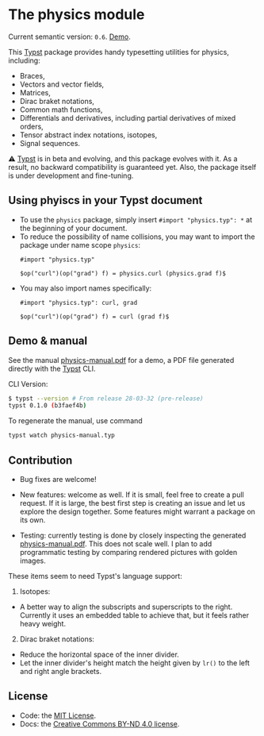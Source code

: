 # The physics module

Current semantic version: `0.6`. [Demo](physics-manual.pdf).

This [Typst](https://typst.app) package provides handy typesetting utilities for
physics, including:
* Braces,
* Vectors and vector fields,
* Matrices,
* Dirac braket notations,
* Common math functions,
* Differentials and derivatives, including partial derivatives of mixed orders,
* Tensor abstract index notations, isotopes,
* Signal sequences.

:warning: [Typst](https://typst.app) is in beta and evolving, and this package
evolves with it. As a result, no backward compatibility is guaranteed yet. Also,
the package itself is under development and fine-tuning.

## Using phyiscs in your Typst document

* To use the `physics` package, simply insert `#import "physics.typ": *` at the
beginning of your document.
* To reduce the possibility of name collisions, you may want to import the
package under name scope `physics`:
  ```
  #import "physics.typ"

  $op("curl")(op("grad") f) = physics.curl (physics.grad f)$
  ```
* You may also import names specifically:
  ```
  #import "physics.typ": curl, grad

  $op("curl")(op("grad") f) = curl (grad f)$
  ```

## Demo & manual

See the manual [physics-manual.pdf](physics-manual.pdf) for a demo, a PDF file
generated directly with the [Typst](https://typst.app) CLI.

CLI Version:

```sh
$ typst --version # From release 28-03-32 (pre-release)
typst 0.1.0 (b3faef4b)
```

To regenerate the manual, use command

```sh
typst watch physics-manual.typ
```

## Contribution

* Bug fixes are welcome!

* New features: welcome as well. If it is small, feel free to create a pull
request. If it is large, the best first step is creating an issue and let us
explore the design together. Some features might warrant a package on its own.

* Testing: currently testing is done by closely inspecting the generated
[physics-manual.pdf](physics-manual.pdf). This does not scale well. I plan to add programmatic
testing by comparing rendered pictures with golden images.

These items seem to need Typst's language support:

1. Isotopes:
  * A better way to align the subscripts and superscripts to the right.
  Currently it uses an embedded table to achieve that, but it feels rather
  heavy weight.
2. Dirac braket notations:
  * Reduce the horizontal space of the inner divider.
  * Let the inner divider's height match the height given by `lr()` to the left
  and right angle brackets.

## License

* Code: the [MIT License](LICENSE.txt).
* Docs: the [Creative Commons BY-ND 4.0 license](https://creativecommons.org/licenses/by-nd/4.0/).
